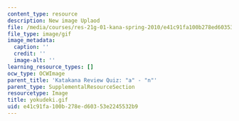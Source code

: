 ```yaml
---
content_type: resource
description: New image Uplaod
file: /media/courses/res-21g-01-kana-spring-2010/e41c91fa100b278ed60353e2245532b9_yokudeki.gif
file_type: image/gif
image_metadata:
  caption: ''
  credit: ''
  image-alt: ''
learning_resource_types: []
ocw_type: OCWImage
parent_title: 'Katakana Review Quiz: "a" - "n"'
parent_type: SupplementalResourceSection
resourcetype: Image
title: yokudeki.gif
uid: e41c91fa-100b-278e-d603-53e2245532b9
---
```

